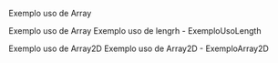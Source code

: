 Exemplo uso de Array

 Exemplo uso de Array 
 Exemplo uso de lengrh - ExemploUsoLength
 
 
 
 Exemplo uso de Array2D 
 Exemplo uso de Array2D - ExemploArray2D
